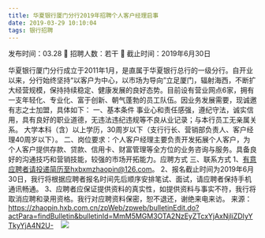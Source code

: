```yaml
---
title: 华夏银行厦门分行2019年招聘个人客户经理启事
date: 2019-03-29 10:10:04
tags: 银行招聘
---
```

发布时间：03.28   🌟   招聘人数：若干   🌈   截止时间：2019年6月30日
<!-- more -->
华夏银行厦门分行成立于2011年1月，是直属于华夏银行总行的一级分行。自开业以来，分行始终坚持“以客户为中心，以市场为导向”立足厦门，辐射海西，不断扩大经营规模，保持持续稳定、健康发展的良好态势。目前设有营业网点6家，拥有一支年轻化、专业化、富于创新、朝气蓬勃的员工队伍。因业务发展需要，现诚邀有志之士加盟，具体如下：
一、基本条件
事业心和责任感强，遵纪守法，诚实信用，具有良好的职业道德，无违法违纪违规等不良从业记录；与本行员工无亲属关系。
大学本科（含）以上学历，30周岁以下（支行行长、营销部负责人、客户经理40周岁以下）。
二、岗位要求：个人客户经理主要负责开发拓展个人客户，为个人客户提供存款、贷款、信用卡、财富管理等全方位的业务咨询与服务。具备良好的沟通技巧和营销技能，较强的市场开拓能力。应聘方式
三、联系方式
1、有意应聘者请投递简历至hxbxmzhaopin@126.com。
2、报名截止时间为2019年6月30日，我行将根据应聘者报名时间先后顺序安排笔试、面试，请应聘者保持手机通讯畅通。
3、应聘者应保证提供资料的真实性，如提供资料与事实不符，我行将取消应聘和录用资格。我行对应聘资料保密，恕不退还，谢绝来电来访。
来源：
https://zhaopin.hxb.com.cn/zpWeb/zpweb/bulletinEdit.do?actPara=findBulletin&bulletinId=MmM5MGM3OTA2NzEyZTcxYjAxNjliZDIyYTkyYjA4N2U-
 
 ![](https://cdn.weiweiblog.cn/20181015134814.png)